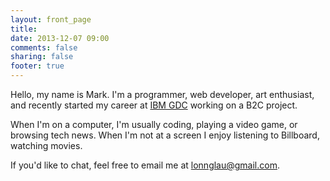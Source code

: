 ```yaml
---
layout: front_page
title: 
date: 2013-12-07 09:00
comments: false
sharing: false
footer: true
---
```


Hello, my name is Mark. I'm a programmer, web developer, art enthusiast, and recently started my career at [IBM GDC](http://www.google.com.hk/#newwindow=1&q=IBM+GDC&safe=strict) working on a B2C project.

When I'm on a computer, I'm usually coding, playing a video game, or browsing tech news. When I'm not at a screen I enjoy listening to Billboard, watching movies.

If you'd like to chat, feel free to email me at <lonnglau@gmail.com>.